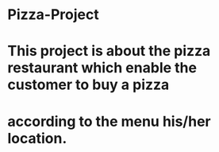 # Pizza-Project
# This project is about the pizza restaurant which enable the customer to buy a pizza 
# according to the menu his/her location.